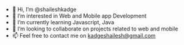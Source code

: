- 👋 Hi, I’m @shaileshkadge
- 👀 I’m interested in Web and Mobile app Development
- 🌱 I’m currently learning Javascript, Java
- 💞️ I’m looking to collaborate on projects related to web and mobile
- 📫 Feel free to contact me on kadgeshailesh@gmail.com

<!---
shaileshkadge/shaileshkadge is a ✨ special ✨ repository because its `README.md` (this file) appears on your GitHub profile.
You can click the Preview link to take a look at your changes.
--->
